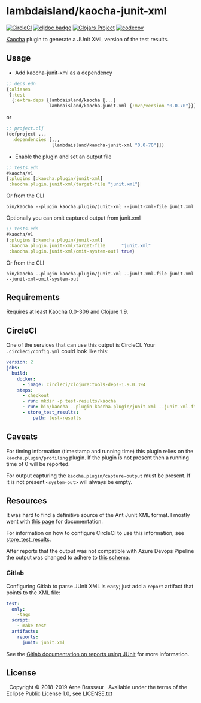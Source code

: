 # lambdaisland/kaocha-junit-xml

<!-- badges -->
[![CircleCI](https://circleci.com/gh/lambdaisland/kaocha-junit-xml.svg?style=svg)](https://circleci.com/gh/lambdaisland/kaocha-junit-xml) [![cljdoc badge](https://cljdoc.org/badge/lambdaisland/kaocha-junit-xml)](https://cljdoc.org/d/lambdaisland/kaocha-junit-xml) [![Clojars Project](https://img.shields.io/clojars/v/lambdaisland/kaocha-junit-xml.svg)](https://clojars.org/lambdaisland/kaocha-junit-xml) [![codecov](https://codecov.io/gh/lambdaisland/kaocha-junit-xml/branch/master/graph/badge.svg)](https://codecov.io/gh/lambdaisland/kaocha-junit-xml)
<!-- /badges -->

[Kaocha](https://github.com/lambdaisland/kaocha) plugin to generate a JUnit XML version of the test results.

## Usage

- Add kaocha-junit-xml as a dependency

``` clojure
;; deps.edn
{:aliases
 {:test
  {:extra-deps {lambdaisland/kaocha {...}
                lambdaisland/kaocha-junit-xml {:mvn/version "0.0-70"}}}}}
```

or

``` clojure
;; project.clj
(defproject ,,,
  :dependencies [,,,
                 [lambdaisland/kaocha-junit-xml "0.0-70"]])
```

- Enable the plugin and set an output file

``` clojure
;; tests.edn
#kaocha/v1
{:plugins [:kaocha.plugin/junit-xml]
 :kaocha.plugin.junit-xml/target-file "junit.xml"}
```

Or from the CLI

``` shell
bin/kaocha --plugin kaocha.plugin/junit-xml --junit-xml-file junit.xml
```

Optionally you can omit captured output from junit.xml

``` clojure
;; tests.edn
#kaocha/v1
{:plugins [:kaocha.plugin/junit-xml]
 :kaocha.plugin.junit-xml/target-file      "junit.xml"
 :kaocha.plugin.junit-xml/omit-system-out? true}
```

Or from the CLI

``` shell
bin/kaocha --plugin kaocha.plugin/junit-xml --junit-xml-file junit.xml --junit-xml-omit-system-out
```

## Requirements

Requires at least Kaocha 0.0-306 and Clojure 1.9.

## CircleCI

One of the services that can use this output is CircleCI. Your
`.circleci/config.yml` could look like this:

``` yml
version: 2
jobs:
  build:
    docker:
      - image: circleci/clojure:tools-deps-1.9.0.394
    steps:
      - checkout
      - run: mkdir -p test-results/kaocha
      - run: bin/kaocha --plugin kaocha.plugin/junit-xml --junit-xml-file test-results/kaocha/results.xml
      - store_test_results:
          path: test-results
```

## Caveats

For timing information (timestamp and running time) this plugin relies on the
`kaocha.plugin/profiling` plugin. If the plugin is not present then a running
time of 0 will be reported.

For output capturing the `kaocha.plugin/capture-output` must be present. If it
is not present `<system-out>` will always be empty.

## Resources

It was hard to find a definitive source of the Ant Junit XML format. I mostly
went with [this page](http://llg.cubic.org/docs/junit/) for documentation.

For information on how to configure CircleCI to use this information, see
[store_test_results](https://circleci.com/docs/2.0/configuration-reference/#store_test_results).

After reports that the output was not compatible with Azure Devops Pipeline the
output was changed to adhere to [this schema](https://github.com/windyroad/JUnit-Schema/blob/49e95a79cc0bfba7961aaf779710a43a4d3f96bd/JUnit.xsd).

### Gitlab

Configuring Gitlab to parse JUnit XML is easy; just add a `report` artifact that
points to the XML file:

```yaml
test:
  only:
    -tags
  script:
    - make test
  artifacts:
    reports:
      junit: junit.xml
```

See the [Gitlab documentation on reports using
JUnit](https://docs.gitlab.com/ce/ci/junit_test_reports.html) for more information.

<!-- license-epl -->
## License
&nbsp;
Copyright &copy; 2018-2019 Arne Brasseur
&nbsp;
Available under the terms of the Eclipse Public License 1.0, see LICENSE.txt
<!-- /license-epl -->
